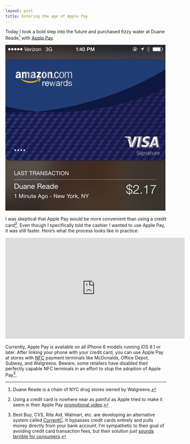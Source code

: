 ```yaml
---
layout: post
title: Entering the age of Apple Pay
---
```


Today I took a bold step into the future and purchased fizzy water at Duane Reade[^walgreens] with [Apple Pay](http://www.apple.com/apple-pay/).

![Apple Pay Passbook screenshot](/blog/images/2014/10/apple-pay-screenshot.jpg)

I was skeptical that Apple Pay would be more convenient than using a credit card[^keynotevideo]. Even though I specifically told the cashier I wanted to use Apple Pay, it was still faster. Here’s what the process looks like in practice:

<iframe width="560" height="315" src="http://www.youtube.com/embed/cR3rWo9ydd8" frameborder="0" allowfullscreen="true">https://www.youtube.com/v/cR3rWo9ydd8</iframe>

Currently, Apple Pay is available on all iPhone 6 models running iOS 8.1 or later. After linking your phone with your credit card, you can use Apple Pay at stores with [NFC](http://en.wikipedia.org/wiki/Near_field_communication) payment terminals like McDonalds, Office Depot, Subway, and Walgreens. Beware, some retailers have disabled their perfectly capable NFC terminals in an effort to stop the adoption of Apple Pay[^currentc].

[^walgreens]: Duane Reade is a chain of NYC drug stores owned by Walgreens.

[^keynotevideo]: Using a credit card is nowhere near as painful as Apple tried to make it seem in their Apple Pay [promotional video](http://youtu.be/38IqQpwPe7s?t=44m13s).

[^currentc]: Best Buy, CVS, Rite Aid, Walmart, etc. are developing an alternative system called [CurrentC](http://currentc.com). It bypasses credit cards entirely and pulls money directly from your bank account. I’m sympathetic to their goal of avoiding credit card transaction fees, but their solution just [sounds terrible for consumers](http://www.imore.com/depth-look-currentc-and-personal-data-they-want-collect).

